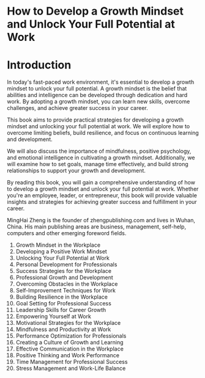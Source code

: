 # How to Develop a Growth Mindset and Unlock Your Full Potential at Work

# Introduction

In today's fast-paced work environment, it's essential to develop a growth mindset to unlock your full potential. A growth mindset is the belief that abilities and intelligence can be developed through dedication and hard work. By adopting a growth mindset, you can learn new skills, overcome challenges, and achieve greater success in your career.

This book aims to provide practical strategies for developing a growth mindset and unlocking your full potential at work. We will explore how to overcome limiting beliefs, build resilience, and focus on continuous learning and development.

We will also discuss the importance of mindfulness, positive psychology, and emotional intelligence in cultivating a growth mindset. Additionally, we will examine how to set goals, manage time effectively, and build strong relationships to support your growth and development.

By reading this book, you will gain a comprehensive understanding of how to develop a growth mindset and unlock your full potential at work. Whether you're an employee, leader, or entrepreneur, this book will provide valuable insights and strategies for achieving greater success and fulfillment in your career.

MingHai Zheng is the founder of zhengpublishing.com and lives in Wuhan, China. His main publishing areas are business, management, self-help, computers and other emerging foreword fields.



1. Growth Mindset in the Workplace
2. Developing a Positive Work Mindset
3. Unlocking Your Full Potential at Work
4. Personal Development for Professionals
5. Success Strategies for the Workplace
6. Professional Growth and Development
7. Overcoming Obstacles in the Workplace
8. Self-Improvement Techniques for Work
9. Building Resilience in the Workplace
10. Goal Setting for Professional Success
11. Leadership Skills for Career Growth
12. Empowering Yourself at Work
13. Motivational Strategies for the Workplace
14. Mindfulness and Productivity at Work
15. Performance Optimization for Professionals
16. Creating a Culture of Growth and Learning
17. Effective Communication in the Workplace
18. Positive Thinking and Work Performance
19. Time Management for Professional Success
20. Stress Management and Work-Life Balance

